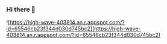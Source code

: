 ### Hi there 👋

![https://high-wave-403814.an.r.appspot.com/?id=65546cb23f344d030d745bc2](https://high-wave-403814.an.r.appspot.com/?id=65546cb23f344d030d745bc2)
